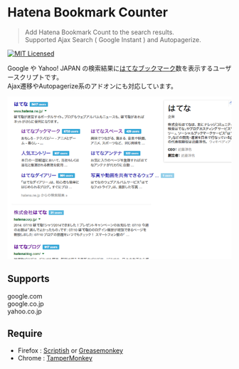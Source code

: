 Hatena Bookmark Counter
=======================

> Add Hatena Bookmark Count to the search results.  
> Supported Ajax Search ( Google Instant ) and Autopagerize.

[![MIT Licensed](http://img.shields.io/badge/license-MIT-blue.svg?style=flat)](http://opensource.org/licenses/MIT)

Google や Yahoo! JAPAN の検索結果に[はてなブックマーク](http://b.hatena.ne.jp/)数を表示するユーザースクリプトです。  
Ajax遷移やAutopagerize系のアドオンにも対応しています。  


<p align="center">
	<img src="./screenshot.png" alt="はてなブックマークを表示した様子">
</p>


Supports
--------
google.com  
google.co.jp  
yahoo.co.jp  


Require
-------
 * Firefox : [Scriptish](https://addons.mozilla.org/firefox/addon/scriptish/) or [Greasemonkey](https://addons.mozilla.org/firefox/addon/greasemonkey/)  
 * Chrome : [TamperMonkey](https://chrome.google.com/webstore/detail/tampermonkey/dhdgffkkebhmkfjojejmpbldmpobfkfo)

